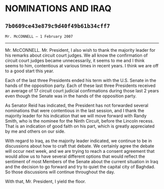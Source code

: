 # NOMINATIONS AND IRAQ
## `7b0609ce43e879c9d40f49b61b34cff7`
`Mr. McCONNELL — 1 February 2007`

---


Mr. McCONNELL. Mr. President, I also wish to thank the majority 
leader for his remarks about circuit court judges. We all know the 
confirmation of circuit court judges became unnecessarily, it seems to 
me and I think seems to him, contentious at various times in recent 
years. I think we are off to a good start this year.

Each of the last three Presidents ended his term with the U.S. Senate 
in the hands of the opposition party. Each of these last three 
Presidents received an average of 17 circuit court judicial 
confirmations during those last 2 years even though the Senate was in 
the hands of the opposition party.

As Senator Reid has indicated, the President has not forwarded 
several nominations that were contentious in the last session, and I 
thank the majority leader for his indication that we will move forward 
with Randy Smith, who is the nominee for the Ninth Circuit, before the 
Lincoln recess. That is an indication of good faith on his part, which 
is greatly appreciated by me and others on our side.

With regard to Iraq, as the majority leader indicated, we continue to 
be in discussions about how to craft that debate. We certainly agree 
the debate will occur next week, and we are trying to reach a consent 
agreement that would allow us to have several different options that 
would reflect the sentiment of most Members of the Senate about the 
current situation in Iraq and the decision to go forward and try to 
quiet the capital city of Baghdad. So those discussions will continue 
throughout the day.

With that, Mr. President, I yield the floor.
